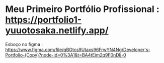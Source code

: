 # Meu Primeiro Portfólio Profissional : https://portfolio1-yuuotosaka.netlify.app/

Esboço no figma : https://www.figma.com/file/qBOtcs9Utaxs96FrwYN4Ng/Developer's-Portfolio-(Copy)?node-id=0%3A1&t=BA4tEim2q9F0nDIj-0
